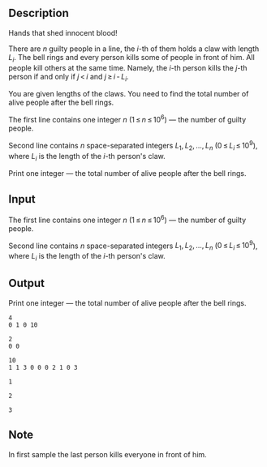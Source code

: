## Description

<div><p><span class="tex-font-style-it">Hands that shed innocent blood!</span></p><p>There are <span class="tex-span"><i>n</i></span> guilty people in a line, the <span class="tex-span"><i>i</i></span>-th of them holds a claw with length <span class="tex-span"><i>L</i><sub class="lower-index"><i>i</i></sub></span>. The bell rings and every person kills some of people in front of him. All people kill others at the same time. Namely, the <span class="tex-span"><i>i</i></span>-th person kills the <span class="tex-span"><i>j</i></span>-th person if and only if <span class="tex-span"><i>j</i> &lt; <i>i</i></span> and <span class="tex-span"><i>j</i> ≥ <i>i</i> - <i>L</i><sub class="lower-index"><i>i</i></sub></span>.</p><p>You are given lengths of the claws. You need to find the total number of alive people after the bell rings.</p></div><div class="input-specification"><p>The first line contains one integer <span class="tex-span"><i>n</i></span> (<span class="tex-span">1 ≤ <i>n</i> ≤ 10<sup class="upper-index">6</sup></span>) — the number of guilty people.</p><p>Second line contains <span class="tex-span"><i>n</i></span> space-separated integers <span class="tex-span"><i>L</i><sub class="lower-index">1</sub>, <i>L</i><sub class="lower-index">2</sub>, ..., <i>L</i><sub class="lower-index"><i>n</i></sub></span> (<span class="tex-span">0 ≤ <i>L</i><sub class="lower-index"><i>i</i></sub> ≤ 10<sup class="upper-index">9</sup></span>), where <span class="tex-span"><i>L</i><sub class="lower-index"><i>i</i></sub></span> is the length of the <span class="tex-span"><i>i</i></span>-th person's claw.</p></div><div class="output-specification"><p>Print one integer — the total number of alive people after the bell rings.</p></div>

## Input

<p>The first line contains one integer <span class="tex-span"><i>n</i></span> (<span class="tex-span">1 ≤ <i>n</i> ≤ 10<sup class="upper-index">6</sup></span>) — the number of guilty people.</p><p>Second line contains <span class="tex-span"><i>n</i></span> space-separated integers <span class="tex-span"><i>L</i><sub class="lower-index">1</sub>, <i>L</i><sub class="lower-index">2</sub>, ..., <i>L</i><sub class="lower-index"><i>n</i></sub></span> (<span class="tex-span">0 ≤ <i>L</i><sub class="lower-index"><i>i</i></sub> ≤ 10<sup class="upper-index">9</sup></span>), where <span class="tex-span"><i>L</i><sub class="lower-index"><i>i</i></sub></span> is the length of the <span class="tex-span"><i>i</i></span>-th person's claw.</p>

## Output

<p>Print one integer — the total number of alive people after the bell rings.</p>





```input1
4
0 1 0 10

```




```input2
2
0 0

```




```input3
10
1 1 3 0 0 0 2 1 0 3

```




```output1
1

```




```output2
2

```




```output3
3

```



## Note

<p>In first sample the last person kills everyone in front of him.</p>
